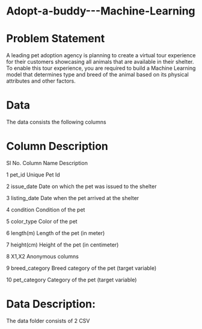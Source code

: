 # Adopt-a-buddy---Machine-Learning

# Problem Statement
A leading pet adoption agency is planning to create a virtual tour experience for their customers showcasing all
animals that are available in their shelter. To enable this tour experience, you are required to build a Machine
Learning model that determines type and breed of the animal based on its physical attributes and other factors.

# Data
The data consists the following columns

# Column Description
Sl No.   Column Name      Description

1         pet_id        Unique Pet Id

2       issue_date      Date on which the pet was issued to the shelter

3      listing_date     Date when the pet arrived at the shelter

4       condition       Condition of the pet

5       color_type      Color of the pet

6       length(m)       Length of the pet (in meter)

7       height(cm)      Height of the pet (in centimeter)

8       X1,X2           Anonymous columns

9      breed_category   Breed category of the pet (target variable)

10     pet_category      Category of the pet (target variable)




# Data Description:
The data folder consists of 2 CSV 
